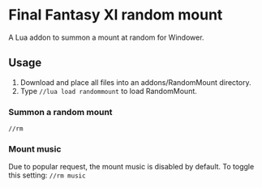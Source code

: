 # Final Fantasy XI random mount

A Lua addon to summon a mount at random for Windower.

## Usage

1. Download and place all files into an addons/RandomMount directory.
2. Type `//lua load randommount` to load RandomMount.

### Summon a random mount
`//rm`

### Mount music
Due to popular request, the mount music is disabled by default. To toggle this setting:
`//rm music`
